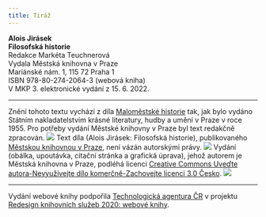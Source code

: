 ```yaml
---
title: Tiráž
---
```


**Alois Jirásek    
Filosofská historie**  
Redakce Markéta Teuchnerová  
Vydala Městská knihovna v Praze  
Mariánské nám. 1, 115 72 Praha 1  
ISBN 978-80-274-2064-3 (webová kniha)  
V MKP 3. elektronické vydání z 15. 6. 2022.

***

Znění tohoto textu vychází z díla [Maloměstské historie](https://aleph.nkp.cz/F/?func=direct&doc_number=000718874&local_base=CNB) tak, jak bylo vydáno Státním nakladatelstvím krásné literatury, hudby a umění v Praze v roce 1955. Pro potřeby vydání Městské knihovny v Praze byl text redakčně zpracován.
![](../Images/image003.jpg)
Text díla (Alois Jirásek: Filosofská historie), publikovaného [Městskou knihovnou v Praze](https://www.mlp.cz/cz/), není vázán autorskými právy.
![](../Images/image001.jpg)
Vydání (obálka, upoutávka, citační stránka a grafická úprava), jehož autorem je Městská knihovna v Praze, podléhá licenci [Creative Commons Uveďte autora-Nevyužívejte dílo komerčně-Zachovejte licenci 3.0 Česko](https://creativecommons.org/licenses/by-nc-sa/3.0/cz/).
![](../Images/image004.jpg)

***

Vydání webové knihy podpořila [Technologická agentura ČR](https://www.tacr.cz/) v projektu [Redesign knihovních služeb 2020: webové knihy](https://starfos.tacr.cz/cs/project/TL04000391).